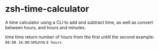# zsh-time-calculator
A time calculator using a CLI to add and subtract time, as well as convert between hours, and hours and minutes. 

time time
return number of hours from the first untill the second
example: `08:00 16:00` returns `8 hours`
